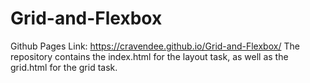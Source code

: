# Grid-and-Flexbox
Github Pages Link: https://cravendee.github.io/Grid-and-Flexbox/
The repository contains the index.html for the layout task,
as well as the grid.html for the grid task.
